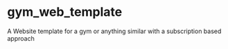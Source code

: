 # gym_web_template
A Website template for a gym or anything similar with a subscription based approach

